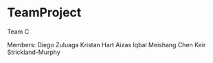 # TeamProject

Team C

Members:
  Diego Zuluaga
  Kristan Hart
  Aizas Iqbal
  Meishang Chen
  Keir Strickland-Murphy
